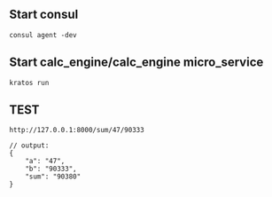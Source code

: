 ## Start consul
```
consul agent -dev
```

## Start calc_engine/calc_engine micro_service
```
kratos run
```

## TEST
``` 
http://127.0.0.1:8000/sum/47/90333

// output:
{
    "a": "47",
    "b": "90333",
    "sum": "90380"
}
```



